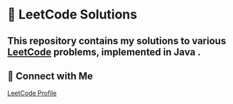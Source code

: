 # 🚀 LeetCode Solutions

This repository contains my solutions to various [LeetCode](https://leetcode.com/) problems, implemented in **Java** .  
---
## 🌟 Connect with Me
[LeetCode Profile](https://leetcode.com/u/sagardevaraj07/)  


